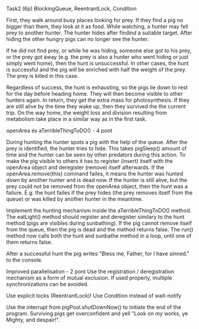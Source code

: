 Task2 (6p)
BlockingQueue, ReentrantLock, Condition

First, they walk around busy places looking for prey. If they find a pig no bigger than them, they look at it as food. While watching, a hunter may fell prey to another hunter. The hunter hides after findind a suitable target. After hiding the other hungry pigs can no longer see the hunter.

If he did not find prey, or while he was hiding, someone else got to his prey, or the prey got away (e.g. the prey is also a hunter who went hiding or just simply went home), then the hunt is unsuccessful. In other cases, the hunt is successful and the pig will be enriched with half the weight of the prey. The prey is killed in this case. 

Regardless of success, the hunt is exhausting, so the pigs lie down to rest for the day before heading home. They will then become visible to other hunters again. In return, they get the extra mass for photosynthesis. If they are still alive by the time they wake up, then they survived the the current trip. On the way home, the weight loss and division resulting from metabolism take place in a similar way as in the first task.

openArea és aTerribleThingToDO() - 4 pont

During hunting the hunter spots a pig with the help of the queue. After the prey is identified, the hunter tries to hide. This takes pigSleep() amount of time and the hunter can be seen by other predators during this action. To make the pig visible to others it has to register (insert) itself with the openArea object and deregister (remove) itself afterwards. If the openArea.remove(this) command failes, it means the hunter was hunted down by another hunter and is dead now. If the hunter is still alive, but the prey could not be removed from the openArea object, then the hunt was a failure. E.g. the hunt failes if the prey hides (the prey removes itself from the queue) or was killed by another hunter in the meantime.

Implement the hunting mechanism inside the aTerribleThingToDO() method. The eatLight() method should register and deregister similary to the hunt method (pigs are visibles during sunbathing). If the pig cannot remove itself from the queue, then the pig is dead and the method returns false. The run() method now calls both the hunt and sunbathe method in a loop, until one of them returns false.

After a successful hunt the pig writes "Bless me, Father, for I have sinned." to the console.

Improved parallelisation - 2 pont
Use the registration / deregistration mechanism as a form of mutual exclusion. If used properly, multiple synchronizations can be avoided.

Use explicit locks (ReentrantLock)! Use Condition instead of wait-notify

Use the interrupt from pigPool.shutDownNow() to initiate the end of the program. Surviving pigs get overconfident and yell "Look on my works, ye Mighty, and despair!".
